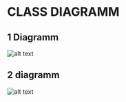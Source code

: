 # CLASS DIAGRAMM
## 1 Diagramm
![alt text](ER_diaggram_only_student.png)

## 2 diagramm
![alt text](ER_diagramm_persons.png)